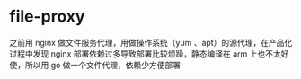 # file-proxy

之前用 nginx 做文件服务代理，用做操作系统（yum 、apt）的源代理，在产品化过程中发现 nginx 部署依赖过多导致部署比较烦躁，静态编译在 arm 上也不太好使，所以用 go 做一个文件代理，依赖少方便部署
